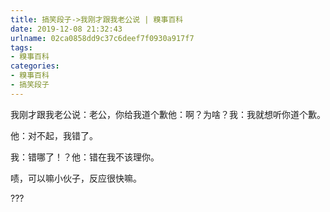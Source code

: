 ```yaml
---
title: 搞笑段子->我刚才跟我老公说 | 糗事百科
date: 2019-12-08 21:32:43
urlname: 02ca0858dd9c37c6deef7f0930a917f7
tags: 
- 糗事百科
categories:
- 糗事百科
- 搞笑段子
---
```

我刚才跟我老公说：老公，你给我道个歉他：啊？为啥？我：我就想听你道个歉。

他：对不起，我错了。

我：错哪了！？他：错在我不该理你。

啧，可以嘛小伙子，反应很快嘛。

???


